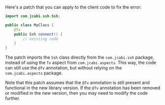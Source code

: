Here's a patch that you can apply to the client code to fix the error:

```java
import com.jcabi.ssh.Ssh;

public class MyClass {
    @Tv
    public Ssh connect() {
        // existing code
    }
}
```

The patch imports the `Ssh` class directly from the `com.jcabi.ssh` package, instead of using the `Tv` aspect from `com.jcabi.aspects`. This way, the code can still use the `@Tv` annotation, but without relying on the `com.jcabi.aspects` package.

Note that this patch assumes that the `@Tv` annotation is still present and functional in the new library version. If the `@Tv` annotation has been removed or modified in the new version, then you may need to modify the code further.